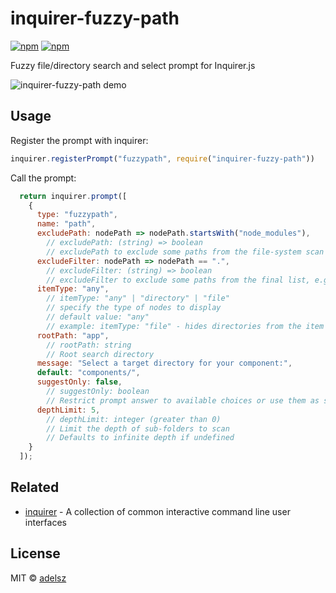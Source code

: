 # inquirer-fuzzy-path

[![npm](https://img.shields.io/npm/v/inquirer-fuzzy-path)](https://www.npmjs.com/package/inquirer-fuzzy-path)
[![npm](https://img.shields.io/npm/dw/inquirer-fuzzy-path)](https://www.npmjs.com/package/inquirer-fuzzy-path)

Fuzzy file/directory search and select prompt for Inquirer.js 

![inquirer-fuzzy-path demo](https://raw.githubusercontent.com/adelsz/inquirer-fuzzy-path/master/recording.gif)

## Usage

Register the prompt with inquirer:
```javascript
inquirer.registerPrompt("fuzzypath", require("inquirer-fuzzy-path"))
```

Call the prompt:
```javascript
  return inquirer.prompt([
    {
      type: "fuzzypath",
      name: "path",
      excludePath: nodePath => nodePath.startsWith("node_modules"),
        // excludePath: (string) => boolean
        // excludePath to exclude some paths from the file-system scan
      excludeFilter: nodePath => nodePath == ".",
        // excludeFilter: (string) => boolean
        // excludeFilter to exclude some paths from the final list, e.g. "."
      itemType: "any",
        // itemType: "any" | "directory" | "file"
        // specify the type of nodes to display
        // default value: "any"
        // example: itemType: "file" - hides directories from the item list
      rootPath: "app",
        // rootPath: string
        // Root search directory
      message: "Select a target directory for your component:",
      default: "components/",
      suggestOnly: false,
        // suggestOnly: boolean
        // Restrict prompt answer to available choices or use them as suggestions
      depthLimit: 5,
        // depthLimit: integer (greater than 0)
        // Limit the depth of sub-folders to scan
        // Defaults to infinite depth if undefined
    }
  ]);
```

## Related

- [inquirer](https://github.com/SBoudrias/Inquirer.js) - A collection of common interactive command line user interfaces

## License

MIT © [adelsz](https://github.com/adelsz)
